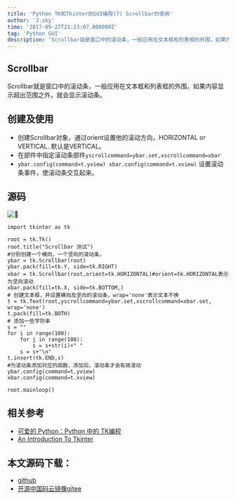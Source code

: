 ```yaml
---
title: 'Python TK和Tkinter的GUI编程(7) Scrollbar的使用'
author: 'J.sky'
time: '2017-09-27T21:23:07.000000Z'
tag: 'Python GUI'
description: 'Scrollbar就是窗口中的滚动条，一般应用在文本框和列表框的外围，如果内容显示超出范围之外，就会显示滚动条。'
---
```


## Scrollbar

Scrollbar就是窗口中的滚动条，一般应用在文本框和列表框的外围，如果内容显示超出范围之外，就会显示滚动条。

## 创建及使用

+ 创建Scrollbar对象，通过orient设置他的滚动方向，HORIZONTAL or VERTICAL. 默认是VERTICAL。
+ 在部件中指定滚动条部件`yscrollcommand=ybar.set,xscrollcommand=xbar`
+ `ybar.config(command=t.yview) xbar.config(command=t.xview)` 设置滚动条事件，使滚动条交互起来。

## 源码

![](https://suiyan.cc/assets/images/media/upload/2017/09/Snip20170927_16.png)

    import tkinter as tk
    
    root = tk.Tk()
    root.title("Scrollbar 测试")
    #分别创建一个横向，一个坚向的滚动条，
    ybar = tk.Scrollbar(root)
    ybar.pack(fill=tk.Y, side=tk.RIGHT)
    xbar = tk.Scrollbar(root,orient=tk.HORIZONTAL)#orient=tk.HORIZONTAL表示为坚向滚动
    xbar.pack(fill=tk.X, side=tk.BOTTOM,)
    # 创建文本框，并设置横向及坚向的滚动条，wrap='none'表示文本不换
    t = tk.Text(root,yscrollcommand=ybar.set,xscrollcommand=xbar.set, wrap='none')
    t.pack(fill=tk.BOTH)
    # 添加一些字符串
    s = ""
    for i in range(100):
        for j in range(100):
            s = s+str(i)+" "
        s = s+"\n"
    t.insert(tk.END,s)
    #为滚动条添加对应的函数，添加后，滚动条才会有效滚动
    ybar.config(command=t.yview)
    xbar.config(command=t.xview)
    
    root.mainloop()


## 相关参考

+ [可爱的 Python：Python 中的 TK编程](https://www.ibm.com/developerworks/cn/linux/sdk/python/charm-12/index.html)
+ [An Introduction To Tkinter](http://effbot.org/tkinterbook/tkinter-index.htm)

## 本文源码下载：

+ [github](https://github.com/bosichong/17python.com/tree/master/gui)
+ [开源中国码云镜像gitee](https://gitee.com/J_Sky/17python.com/tree/master/gui)